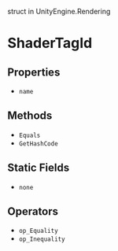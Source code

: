 struct in UnityEngine.Rendering
# ShaderTagId

## Properties
- `name`
## Methods
- `Equals`
- `GetHashCode`
## Static Fields
- `none`
## Operators
- `op_Equality`
- `op_Inequality`
